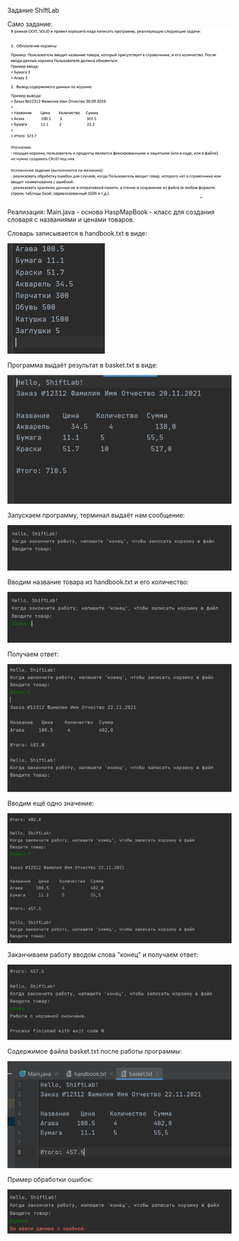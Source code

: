 Задание ShiftLab

Само задание: 
![Иллюстрация к проекту](https://github.com/AlzurTrue/JavaTestWorks/blob/main/Shiftlab/img/ShiftLabTask.png)


Реализация:
Main.java - основа
HaspMapBook - класс для создания словаря с названиями и ценами товаров.

Словарь записывается в handbook.txt в виде:


![Иллюстрация к проекту](https://github.com/AlzurTrue/JavaTestWorks/blob/main/Shiftlab/img/handbook.png)

Программа выдаёт результат в basket.txt в виде:


![Иллюстрация к проекту](https://github.com/AlzurTrue/JavaTestWorks/blob/main/Shiftlab/img/basket.png)

Запускаем программу, терминал выдаёт нам сообщение:


![Иллюстрация к проекту](https://github.com/AlzurTrue/JavaTestWorks/blob/main/Shiftlab/img/Shift01.png)

Вводим название товара из handbook.txt и его количество:


![Иллюстрация к проекту](https://github.com/AlzurTrue/JavaTestWorks/blob/main/Shiftlab/img/Shift02.png)

Получаем ответ:


![Иллюстрация к проекту](https://github.com/AlzurTrue/JavaTestWorks/blob/main/Shiftlab/img/Shift07.png)

Вводим ещё одно значение:


![Иллюстрация к проекту](https://github.com/AlzurTrue/JavaTestWorks/blob/main/Shiftlab/img/Shift04.png)

Заканчиваем работу вводом слова "конец" и получаем ответ:


![Иллюстрация к проекту](https://github.com/AlzurTrue/JavaTestWorks/blob/main/Shiftlab/img/Shift05.png)

Содержимое файла basket.txt после работы программы:


![Иллюстрация к проекту](https://github.com/AlzurTrue/JavaTestWorks/blob/main/Shiftlab/img/Shift06.png)

Пример обработки ошибок:


![Иллюстрация к проекту](https://github.com/AlzurTrue/JavaTestWorks/blob/main/Shiftlab/img/Shift08.png)

